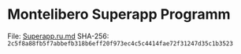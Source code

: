 # Montelibero Superapp Programm

File: [Superapp.ru.md](Superapp.ru.md)
SHA-256: `2c5f8a88fb5f7abbefb318b6eff20f973ec4c5c4414fae72f31247d35c1b3523`
